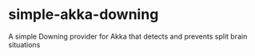 # simple-akka-downing
A simple Downing provider for Akka that detects and prevents split brain situations
